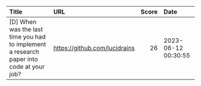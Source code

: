 | Title                                                                                   | URL                           |   Score | Date                |
|:----------------------------------------------------------------------------------------|:------------------------------|--------:|:--------------------|
| [D] When was the last time you had to implement a research paper into code at your job? | https://github.com/lucidrains |      26 | 2023-06-12 00:30:55 |
